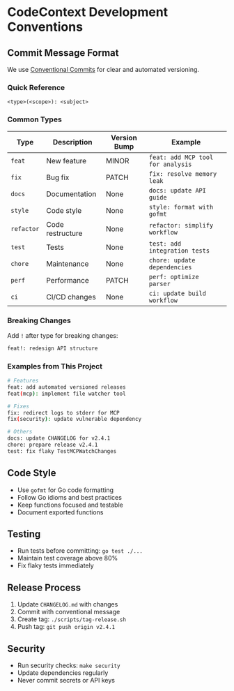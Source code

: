 # CodeContext Development Conventions

## Commit Message Format

We use [Conventional Commits](https://www.conventionalcommits.org/) for clear and automated versioning.

### Quick Reference

```
<type>(<scope>): <subject>
```

### Common Types

| Type | Description | Version Bump | Example |
|------|-------------|--------------|---------|
| `feat` | New feature | MINOR | `feat: add MCP tool for analysis` |
| `fix` | Bug fix | PATCH | `fix: resolve memory leak` |
| `docs` | Documentation | None | `docs: update API guide` |
| `style` | Code style | None | `style: format with gofmt` |
| `refactor` | Code restructure | None | `refactor: simplify workflow` |
| `test` | Tests | None | `test: add integration tests` |
| `chore` | Maintenance | None | `chore: update dependencies` |
| `perf` | Performance | PATCH | `perf: optimize parser` |
| `ci` | CI/CD changes | None | `ci: update build workflow` |

### Breaking Changes

Add `!` after type for breaking changes:
```bash
feat!: redesign API structure
```

### Examples from This Project

```bash
# Features
feat: add automated versioned releases
feat(mcp): implement file watcher tool

# Fixes
fix: redirect logs to stderr for MCP
fix(security): update vulnerable dependency

# Others
docs: update CHANGELOG for v2.4.1
chore: prepare release v2.4.1
test: fix flaky TestMCPWatchChanges
```

## Code Style

- Use `gofmt` for Go code formatting
- Follow Go idioms and best practices
- Keep functions focused and testable
- Document exported functions

## Testing

- Run tests before committing: `go test ./...`
- Maintain test coverage above 80%
- Fix flaky tests immediately

## Release Process

1. Update `CHANGELOG.md` with changes
2. Commit with conventional message
3. Create tag: `./scripts/tag-release.sh`
4. Push tag: `git push origin v2.4.1`

## Security

- Run security checks: `make security`
- Update dependencies regularly
- Never commit secrets or API keys